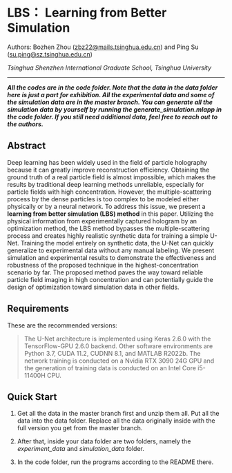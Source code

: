 # LBS： Learning from Better Simulation

Authors: Bozhen Zhou (zbz22@mails.tsinghua.edu.cn) and Ping Su (su.ping@sz.tsinghua.edu.cn)

*Tsinghua Shenzhen International Graduate School, Tsinghua University*

---

***All the codes are in the code folder. Note that the data in the data folder here is just a part for exhibition. All the experimental data and some of the simulation data are in the master branch.  You can generate all the simulation data by yourself by running the generate_simulation.mlapp in the code folder. If you still need additional data, feel free to reach out to the authors.***


## Abstract

Deep learning has been widely used in the field of particle holography because it can greatly improve reconstruction efficiency. Obtaining the ground truth of a real particle field is almost impossible, which makes the results by traditional deep learning methods unreliable, especially for particle fields with high concentration. However, the multiple-scattering process by the dense particles is too complex to be modeled either physically or by a neural network. To address this issue, we present a **learning from better simulation (LBS) method** in this paper. Utilizing the physical information from experimentally captured hologram by an optimization method, the LBS method bypasses the multiple-scattering process and creates highly realistic synthetic data for training a simple U-Net. Training the model entirely on synthetic data, the U-Net can quickly generalize to experimental data without any manual labeling. We present simulation and experimental results to demonstrate the effectiveness and robustness of the proposed technique in the highest-concentration scenario by far. The proposed method paves the way toward reliable particle field imaging in high concentration and can potentially guide the design of optimization toward simulation data in other fields.

## Requirements

These are the recommended versions:

> The U-Net architecture is implemented using Keras 2.6.0 with the TensorFlow-GPU 2.6.0 backend. Other software environments are Python 3.7, CUDA 11.2, CUDNN 8.1, and MATLAB R2022b. The network training is conducted on a Nvidia RTX 3090 24G GPU and the generation of training data is conducted on an Intel Core i5-11400H CPU.

## Quick Start
1. Get all the data in the master branch first and unzip them all. Put all the data into the data folder. Replace all the data originally inside with the full version you get from the master branch.

2. After that, inside your data folder are two folders, namely the *experiment_data* and *simulation_data* folder.
3. In the code folder, run the programs according to the README there.
